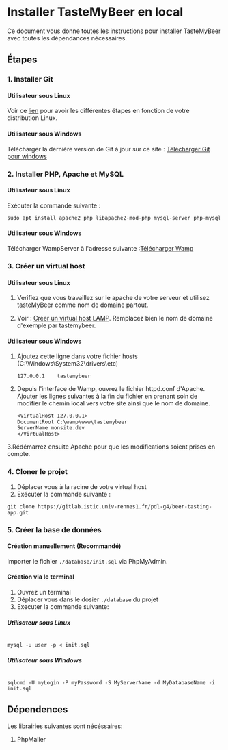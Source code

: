 # Installer TasteMyBeer en local

Ce document vous donne toutes les instructions pour installer TasteMyBeer avec toutes les dépendances nécessaires.

## Étapes

### 1. Installer Git

#### Utilisateur sous Linux

Voir ce [lien](http://git-scm.com/download/linux) pour avoir les différentes étapes en fonction de votre distribution Linux.

#### Utilisateur sous Windows

Télécharger la dernière version de Git à jour sur ce site : [Télécharger Git pour windows](http://git-scm.com/download/win)

### 2. Installer PHP, Apache et MySQL

#### Utilisateur sous Linux

Exécuter la commande suivante :

```
sudo apt install apache2 php libapache2-mod-php mysql-server php-mysql
```

#### Utilisateur sous Windows

Télécharger WampServer à l'adresse suivante :[Télécharger Wamp](https://www.wampserver.com/)

### 3. Créer un virtual host

#### Utilisateur sous Linux

1. Verifiez que vous travaillez sur le apache de votre serveur et utilisez tasteMyBeer comme nom de domaine partout.

2. Voir : [Créer un virtual host LAMP](http://elisabeth.pointal.org/doc/code/server/lamp/creer_des_virtualhosts).
   Remplacez bien le nom de domaine d'exemple par tastemybeer.

#### Utilisateur sous Windows

1. Ajoutez cette ligne dans votre fichier hosts (C:\Windows\System32\drivers\etc)

   ```
   127.0.0.1	tastemybeer
   ```

2. Depuis l'interface de Wamp, ouvrez le fichier httpd.conf d'Apache.
   Ajouter les lignes suivantes à la fin du fichier en prenant soin de modifier le chemin local vers votre site ainsi que le nom de domaine.

   ```
   <VirtualHost 127.0.0.1>
   DocumentRoot C:\wamp\www\tastemybeer
   ServerName monsite.dev
   </VirtualHost>
   ```

3.Rédémarrez ensuite Apache pour que les modifications soient prises en compte.

### 4. Cloner le projet

1. Déplacer vous à la racine de votre virtual host
2. Exécuter la commande suivante :

```
git clone https://gitlab.istic.univ-rennes1.fr/pdl-g4/beer-tasting-app.git
```

### 5. Créer la base de données

#### Création manuellement (Recommandé)

Importer le fichier `./database/init.sql` via PhpMyAdmin.

#### Création via le terminal

1. Ouvrez un terminal
2. Déplacer vous dans le dosier `./database` du projet
3. Executer la commande suivante:

##### Utilisateur sous Linux

```

mysql -u user -p < init.sql

```

##### Utilisateur sous Windows

```

sqlcmd -U myLogin -P myPassword -S MyServerName -d MyDatabaseName -i init.sql

```

## Dépendences

Les librairies suivantes sont nécéssaires:

1. PhpMailer
